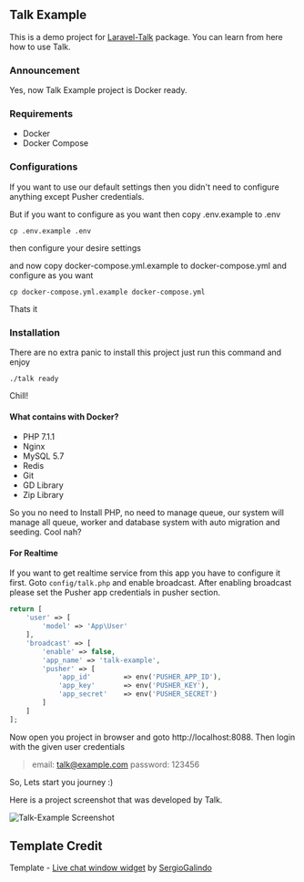 ## Talk Example
This is a demo project for [Laravel-Talk](https://github.com/nahid/talk) package. You can learn from here how to use Talk.

### Announcement
Yes, now Talk Example project is Docker ready.

### Requirements
* Docker
* Docker Compose


### Configurations

If you want to use our default settings then you didn't need to configure anything except Pusher credentials.

But if you want to configure as you want then copy .env.example to .env

```shell
cp .env.example .env
```

then configure your desire settings

and now copy docker-compose.yml.example to docker-compose.yml and configure as you want


```shell
cp docker-compose.yml.example docker-compose.yml
```


Thats it

### Installation

There are no extra panic to install this project just run this command and enjoy

```shell
./talk ready
```

Chill!

#### What contains with Docker?

- PHP 7.1.1
- Nginx
- MySQL 5.7
- Redis
- Git
- GD Library
- Zip Library

So you no need to Install PHP, no need to manage queue, our system will manage all queue, worker and database system with auto migration and seeding.
Cool nah?


#### For Realtime

If you want to get realtime service from this app you have to configure it first. Goto `config/talk.php` and
enable broadcast. After enabling broadcast please set the Pusher app credentials in pusher section.

```php
return [
    'user' => [
        'model' => 'App\User'
    ],
    'broadcast' => [
        'enable' => false,
        'app_name' => 'talk-example',
        'pusher' => [
            'app_id'        => env('PUSHER_APP_ID'),
            'app_key'       => env('PUSHER_KEY'),
            'app_secret'    => env('PUSHER_SECRET')
        ]
    ]
];
````

Now open you project in browser and goto http://localhost:8088. Then login with the given user credentials

> email: talk@example.com
> password: 123456

So, Lets start you journey :)

Here is a project screenshot that was developed by Talk.

![Talk-Example Screenshot](http://i.imgur.com/uQ7sgmI.png "Talk-Example Project")

## Template Credit

Template - [Live chat window widget](http://www.bypeople.com/live-chat-window-widget/ ) by [SergioGalindo](http://www.bypeople.com/author/uakala/)


